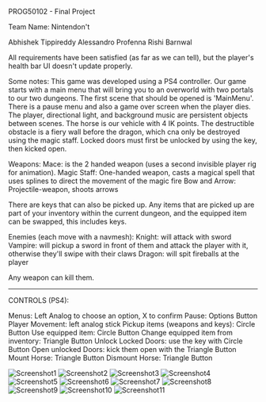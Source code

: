 PROG50102 - Final Project

Team Name: Nintendon't

Abhishek Tippireddy
Alessandro Profenna
Rishi Barnwal

All requirements have been satisfied (as far as we can tell), but the player's health bar UI doesn't update properly.

Some notes:
This game was developed using a PS4 controller.
Our game starts with a main menu that will bring you to an overworld with two portals to our two dungeons.
The first scene that should be opened is 'MainMenu'.
There is a pause menu and also a game over screen when the player dies.
The player, directional light, and background music are persistent objects between scenes.
The horse is our vehicle with 4 IK points.
The destructible obstacle is a fiery wall before the dragon, which cna only be destroyed using the magic staff.
Locked doors must first be unlocked by using the key, then kicked open.

Weapons:
Mace: is the 2 handed weapon (uses a second invisible player rig for animation).
Magic Staff: One-handed weapon, casts a magical spell that uses splines to direct the movement of the magic fire
Bow and Arrow: Projectile-weapon, shoots arrows

There are keys that can also be picked up.
Any items that are picked up are part of your inventory within the current dungeon, and the equipped item can be swapped, this includes keys.

Enemies (each move with a navmesh):
Knight: will attack with sword
Vampire: will pickup a sword in front of them and attack the player with it, otherwise they'll swipe with their claws
Dragon: will spit fireballs at the player

Any weapon can kill them.

_____


CONTROLS (PS4):

Menus: Left Analog to choose an option, X to confirm
Pause: Options Button
Player Movement: left analog stick
Pickup items (weapons and keys): Circle Button
Use equipped item: Circle Button
Change equipped item from inventory: Triangle Button
Unlock Locked Doors: use the key with Circle Button
Open unlocked Doors: kick them open with the Triangle Button
Mount Horse: Triangle Button
Dismount Horse: Triangle Button

![Screenshot1](https://user-images.githubusercontent.com/15040875/72306837-74002a80-3646-11ea-8649-aa4200550f63.png)
![Screenshot2](https://user-images.githubusercontent.com/15040875/72306838-7498c100-3646-11ea-8145-5fd411316bfd.PNG)
![Screenshot3](https://user-images.githubusercontent.com/15040875/72306839-7498c100-3646-11ea-93ad-2427550019aa.PNG)
![Screenshot4](https://user-images.githubusercontent.com/15040875/72306840-7498c100-3646-11ea-9d38-a780e519225e.PNG)
![Screenshot5](https://user-images.githubusercontent.com/15040875/72306841-7498c100-3646-11ea-9499-31c70866fe3b.PNG)
![Screenshot6](https://user-images.githubusercontent.com/15040875/72306842-7498c100-3646-11ea-83fe-0bb9b618c528.PNG)
![Screenshot7](https://user-images.githubusercontent.com/15040875/72306843-7498c100-3646-11ea-9557-0819feead8ff.PNG)
![Screenshot8](https://user-images.githubusercontent.com/15040875/72306844-7498c100-3646-11ea-9de9-cd761fcb6f4d.PNG)
![Screenshot9](https://user-images.githubusercontent.com/15040875/72306845-7498c100-3646-11ea-8070-a10811fbc74f.PNG)
![Screenshot10](https://user-images.githubusercontent.com/15040875/72306846-7498c100-3646-11ea-9ccd-4f52bff97521.PNG)
![Screenshot11](https://user-images.githubusercontent.com/15040875/72306847-7498c100-3646-11ea-8bac-51c142fc0482.PNG)

